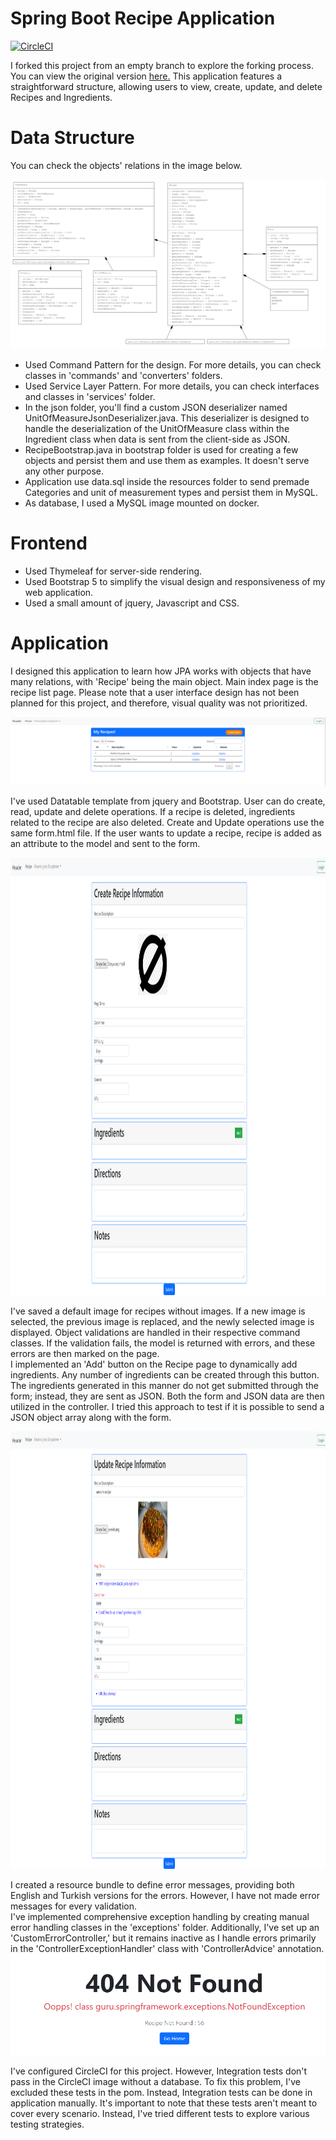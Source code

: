 # Spring Boot Recipe Application

[![CircleCI](https://circleci.com/gh/bbmenevse/spring5-recipe-app.svg?style=svg)](https://circleci.com/gh/bbmenevse/spring5-recipe-app)

I forked this project from an empty branch to explore the forking process. You can view the original version [here.](https://github.com/springframeworkguru/spring5-recipe-app)
This application features a straightforward structure, allowing users to view, create, update, and delete Recipes and Ingredients.

# Data Structure

You can check the objects' relations in the image below.

![Data Structure Image](src/main/resources/static/images/recipe_structure.png)

- Used Command Pattern for the design. For more details, you can check classes in 'commands' and 'converters' folders. 
- Used Service Layer Pattern. For more details, you can check interfaces and classes in 'services' folder. 
- In the json folder, you'll find a custom JSON deserializer named UnitOfMeasureJsonDeserializer.java. This deserializer is designed to handle the deserialization of the UnitOfMeasure class within the Ingredient class when data is sent from the client-side as JSON.
- RecipeBootstrap.java in bootstrap folder is used for creating a few objects and persist them and use them as examples. It doesn't serve any other purpose.
- Application use data.sql inside the resources folder to send premade Categories and unit of measurement types and persist them in MySQL.
- As database, I used a MySQL image mounted on docker.

# Frontend

- Used Thymeleaf for server-side rendering.
- Used Bootstrap 5 to simplify the visual design and responsiveness of my web application.  
- Used a small amount of jquery, Javascript and CSS.

# Application

I designed this application to learn how JPA works with objects that have many relations, with 'Recipe' being the main object. Main index page is the recipe list page. Please note that a user interface design has not been planned for this project, and therefore, visual quality was not prioritized.

![Recipe View Page](src/main/resources/static/images/recipe_page.png)

I've used Datatable template from jquery and Bootstrap. User can do create, read, update and delete operations. If a recipe is deleted, ingredients related to the recipe are also deleted. Create and Update operations use the same form.html file. If the user wants to update a recipe, recipe is added as an attribute to the model and sent to the form.

<img src="src/main/resources/static/images/recipe_create.png" alt="Recipe Create Page" height="700" />

I've saved a default image for recipes without images. If a new image is selected, the previous image is replaced, and the newly selected image is displayed. Object validations are handled in their respective command classes. If the validation fails, the model is returned with errors, and these errors are then marked on the page.   
I implemented an 'Add' button on the Recipe page to dynamically add ingredients. Any number of ingredients can be created through this button. The ingredients generated in this manner do not get submitted through the form; instead, they are sent as JSON. Both the form and JSON data are then utilized in the controller. I tried this approach to test if it is possible to send a JSON object array along with the form.

<img src="src/main/resources/static/images/recipe_update.png" alt="Recipe Update Page" height="700" />

I created a resource bundle to define error messages, providing both English and Turkish versions for the errors. However, I have not made error messages for every validation.  
I've implemented comprehensive exception handling by creating manual error handling classes in the 'exceptions' folder. Additionally, I've set up an 'CustomErrorController,' but it remains inactive as I handle errors primarily in the 'ControllerExceptionHandler' class with 'ControllerAdvice' annotation.
![Recipe View Page](src/main/resources/static/images/error_handling.png)

I've configured CircleCI for this project. However, Integration tests don't pass in the CircleCI image without a database. To fix this problem, I've excluded these tests in the pom. Instead, Integration tests can be done in application manually. It's important to note that these tests aren't meant to cover every scenario. Instead, I've tried different tests to explore various testing strategies.

